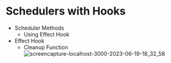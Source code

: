 # Schedulers with Hooks

- Scheduler Methods
  - Using Effect Hook
- Effect Hook
  - Cleanup Function
![screencapture-localhost-3000-2023-06-19-18_32_58](https://github.com/Sreekanth4935/react-hooks-schedulers-with-hooks-ra/assets/37910008/c21da120-1488-43e1-ab47-59d0d52f8e9f)

